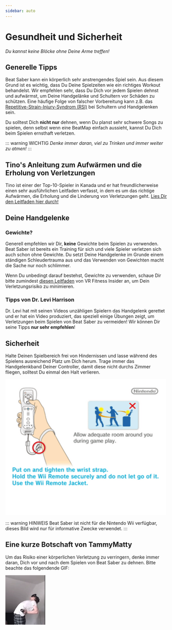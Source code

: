 ```yaml
---
sidebar: auto
---
```

# Gesundheit und Sicherheit
_Du kannst keine Blöcke ohne Deine Arme treffen!_

## Generelle Tipps
Beat Saber kann ein körperlich sehr anstrengendes Spiel sein. Aus diesem Grund ist es wichtig, dass Du Deine Spielzeiten wie ein richtiges Workout behandelst. Wir empfehlen sehr, dass Du Dich vor jedem Spielen dehnst und aufwärmst, um Deine Handgelänke und Schultern vor Schäden zu schützen. Eine häufige Folge von falscher Vorbereitung kann z.B. das [Repetitive-Strain-Injury-Syndrom (RSI)](https://de.wikipedia.org/wiki/Repetitive-Strain-Injury-Syndrom) bei Schultern und Handgelenken sein. 

Du solltest Dich **nicht nur** dehnen, wenn Du planst sehr schwere Songs zu spielen, denn selbst wenn eine BeatMap einfach aussieht, kannst Du Dich beim Spielen ernsthaft verletzen.

::: warning WICHTIG
_Denke immer daran, viel zu Trinken und immer weiter zu atmen!_
:::

## Tino's Anleitung zum Aufwärmen und die Erholung von Verletzungen
Tino ist einer der Top-10-Spieler in Kanada und er hat freundlicherweise einen sehr ausführlichen Leitfaden verfasst, in dem es um das richtige Aufwärmen, die Erholung und die Linderung von Verletzungen geht. [Lies Dir den Leitfaden hier durch!](https://docs.google.com/document/d/122rd-eU0mkwQ6fXUwSmo1_XAh73Jyqd1u6ncrUjtkD0/)

## Deine Handgelenke
### Gewichte?
Generell empfehlen wir Dir, **keine** Gewichte beim Spielen zu verwenden. Beat Saber ist bereits ein Training für sich und viele Spieler verletzen sich auch schon ohne Gewichte. Du setzt Deine Handgelenke im Grunde einem ständigen Schleudertrauma aus und das Verwenden von Gewichten macht die Sache nur noch schlimmer.

Wenn Du unbedingt darauf bestehst, Gewichte zu verwenden, schaue Dir bitte zumindest [diesen Leitfaden](https://www.vrfitnessinsider.com/beat-saber-weighted-gear/) von VR Fitness Insider an, um Dein Verletzungsrisiko zu minimieren.

### Tipps von Dr. Levi Harrison
Dr. Levi hat mit seinen Videos unzähligen Spielern das Handgelenk gerettet und er hat ein Video produziert, das speziell einige Übungen zeigt, um Verletzungen beim Spielen von Beat Saber zu vermeiden! Wir können Dir seine Tipps **nur sehr empfehlen**!

<YouTube url='https://www.youtube.com/watch?v=IoL1NOKUmoU' />

## Sicherheit
Halte Deinen Spielbereich frei von Hindernissen und lasse während des Spielens ausreichend Platz um Dich herum. Trage immer das Handgelenkband Deiner Controller, damit diese nicht durchs Zimmer fliegen, solltest Du einmal den Halt verlieren. 

![Lasse ausreichend Platz um Dich herum](./images/health-and-safety/allow-adequate-room-around-you.png "Lasse ausreichend Platz um Dich herum")

::: warning HINWEIS
Beat Saber ist nicht für die Nintendo Wii verfügbar, dieses Bild wird nur für informative Zwecke verwendet.
:::

## Eine kurze Botschaft von TammyMatty
Um das Risiko einer körperlichen Verletzung zu verringern, denke immer daran, Dich vor und nach dem Spielen von Beat Saber zu dehnen. Bitte beachte das folgendende GIF:

![Wammy](./images/health-and-safety/wammy.gif "Wammy")
